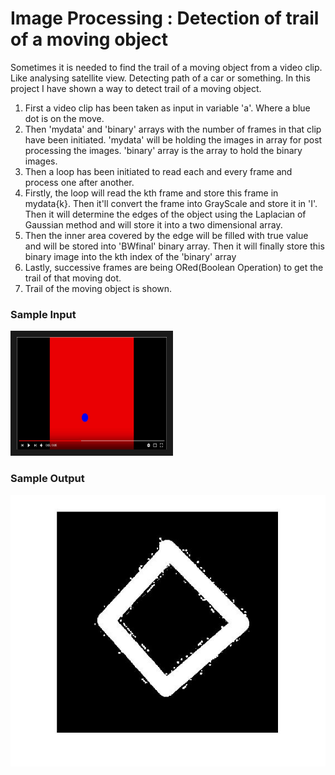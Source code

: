 # Image Processing : Detection of trail of a moving object #

Sometimes it is needed to find the trail of a moving object from a video clip. Like analysing satellite view. Detecting path of a car or something. In this project I have shown a way to detect trail of a moving object.

1. First a video clip has been taken as input in variable 'a'. Where a blue dot is on the move.
2. Then 'mydata' and 'binary' arrays with the number of frames in that clip have been initiated. 'mydata' will be holding the images in array for post processing the images. 'binary' array is the array to hold the binary images.
3. Then a loop has been initiated to read each and every frame and process one after another.
4. Firstly, the loop will read the kth frame and store this frame in mydata{k}. Then it'll convert the frame into GrayScale and store it in 'I'. Then it will determine the edges of the object using the Laplacian of Gaussian method and will store it into a two dimensional array.
5. Then the inner area covered by the edge will be filled with true value and will be stored into 'BWfinal' binary array. Then it will finally store this binary image into the kth index of the 'binary' array
6. Lastly, successive frames are being ORed(Boolean Operation) to get the trail of that moving dot.
7. Trail of the moving object is shown.


### Sample Input ###
<a href="https://www.youtube.com/watch?v=uItXdjRGHwM&list=PLCOd1cb1NaFAiinDHC0OQXDhtppMV9YFW" target="_blank"><img src="https://github.com/Caffeine12/trailOfMovingObject/blob/master/SampleInut.JPG"
alt="Sample Input" width="240" height="180" border="10" /></a>

### Sample Output ###
![Sobel Output](https://github.com/Caffeine12/trailOfMovingObject/blob/master/outputTrail.jpg "Sobel Output")
